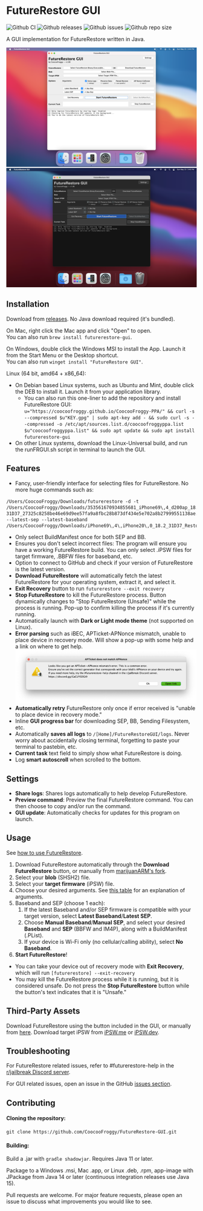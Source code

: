 # FutureRestore GUI
![Github CI](https://img.shields.io/github/workflow/status/CoocooFroggy/FutureRestore-GUI/Java%20CI%20with%20Gradle.svg)
![Github releases](https://img.shields.io/github/v/release/CoocooFroggy/FutureRestore-GUI?include_prereleases.svg)
![Github issues](https://img.shields.io/github/issues/CoocooFroggy/FutureRestore-GUI.svg)
![Github repo size](https://img.shields.io/github/repo-size/CoocooFroggy/FutureRestore-GUI.svg)

A GUI implementation for FutureRestore written in Java.

![Screenshot of FutureRestore GUI in Light Theme](.github/Light.png?raw=true "FutureRestore GUI Light")
![Screenshot of FutureRestore GUI in Dark Theme](.github/Dark.png?raw=true "FutureRestore GUI Dark")

## Installation

Download from [releases](https://github.com/CoocooFroggy/FutureRestore-GUI/releases). No Java download required (it's bundled).

On Mac, right click the Mac app and click "Open" to open.  
You can also run `brew install futurerestore-gui`.

On Windows, double click the Windows MSI to install the App. Launch it from the Start Menu or the Desktop shortcut.  
You can also run `winget install "FutureRestore GUI"`.

Linux (64 bit, amd64 + x86_64):  
- On Debian based Linux systems, such as Ubuntu and Mint, double click the DEB to install it. Launch it from your application library.  
  - You can also run this one-liner to add the repository and install FutureRestore GUI: ```u="https://coocoofroggy.github.io/CoocooFroggy-PPA/" && curl -s --compressed $u"KEY.gpg" | sudo apt-key add - && sudo curl -s --compressed -o /etc/apt/sources.list.d/coocoofroggyppa.list $u"coocoofroggyppa.list" && sudo apt update && sudo apt install futurerestore-gui```
- On other Linux systems, download the Linux-Universal build, and run the runFRGUI.sh script in terminal to launch the GUI.

## Features
- Fancy, user-friendly interface for selecting files for FutureRestore. No more huge commands such as:
```
/Users/CoocooFroggy/Downloads/futurerestore -d -t /Users/CoocooFroggy/Downloads/353561670934855681_iPhone69\,4_d200ap_18.2-31D37_27325c8258be46e69d9ee57fa9a8fbc28b873df434e5e702a8b27999551138ae.shsh2 --latest-sep --latest-baseband /Users/CoocooFroggy/Downloads/iPhone69\,4\,iPhone20\,0_18.2_31D37_Restore.ipsw
```
- Only select BuildManifest once for both SEP and BB.
- Ensures you don't select incorrect files: The program will ensure you have a working FutureRestore build. You can only select .iPSW files for target firmware, .BBFW files for baseband, etc.
- Option to connect to GitHub and check if your version of FutureRestore is the latest version.
- **Download FutureRestore** will automatically fetch the latest FutureRestore for your operating system, extract it, and select it.
- **Exit Recovery** button to run `futurerestore --exit recovery`
- **Stop FutureRestore** to kill the FutureRestore process. Button dynamically changes to "Stop FutureRestore (Unsafe)" while the process is running. Pop-up to confirm killing the process if it's currently running.
- Automatically launch with **Dark or Light mode theme** (not supported on Linux).
- **Error parsing** such as iBEC, APTicket-APNonce mismatch, unable to place device in recovery mode. Will show a pop-up with some help and a link on where to get help. 
![Error Parsing Example](.github/FutureRestoreGUIiBEC.png?raw=true "FutureRestore GUI iBEC Error")
- **Automatically retry** FutureRestore only once if error received is "unable to place device in recovery mode."
- Inline **GUI progress bar** for downloading SEP, BB, Sending Filesystem, etc.
- Automatically **saves all logs** to `/[Home]/FutureRestoreGUI/logs`. Never worry about accidentally closing terminal, forgetting to paste your terminal to pastebin, etc.
- **Current task** text field to simply show what FutureRestore is doing.
- Log **smart autoscroll** when scrolled to the bottom.

## Settings
- **Share logs**: Shares logs automatically to help develop FutureRestore.
- **Preview command**: Preview the final FutureRestore command. You can then choose to copy and/or run the command.
- **GUI update**: Automatically checks for updates for this program on launch.

## Usage

See [how to use FutureRestore](https://github.com/marijuanARM/futurerestore#how-to-use).

1. Download FutureRestore automatically through the **Download FutureRestore** button, or manually from [marijuanARM's fork](https://github.com/marijuanARM/futurerestore/releases).
2. Select your **blob** (SHSH2) file.
3. Select your **target firmware** (iPSW) file.
4. Choose your desired arguments. See [this table](https://github.com/marijuanARM/futurerestore#help) for an explanation of arguments.
5. Baseband and SEP (choose 1 each):
    1. If the latest Baseband and/or SEP firmware is compatible with your target version, select **Latest Baseband**/**Latest SEP**.
    2. Choose **Manual Baseband**/**Manual SEP**, and select your desired **Baseband** and **SEP** (BBFW and IM4P), along with a BuildManifest (.PList).
    3. If your device is Wi-Fi only (no cellular/calling ability), select **No Baseband**.
6. **Start FutureRestore**!

- You can take your device out of recovery mode with **Exit Recovery**, which will run `[futurerestore] --exit-recovery`
- You may kill the FutureRestore process while it is running, but it is considered unsafe. Do not press the **Stop FutureRestore** button while the button's text indicates that it is "Unsafe."

## Third-Party Assets

Download FutureRestore using the button included in the GUI, or manually from [here](https://github.com/marijuanARM/futurerestore/releases). Download target iPSW from [iPSW.me](https://ipsw.me) or [iPSW.dev](https://ipsw.dev).

## Troubleshooting

For FutureRestore related issues, refer to #futurerestore-help in the [r/jailbreak Discord server](https://discord.gg/GaCUYSDGt9).

For GUI related issues, open an issue in the GitHub [issues section](https://github.com/CoocooFroggy/FutureRestore-GUI/issues).

## Contributing

#### Cloning the repository:
```
git clone https://github.com/CoocooFroggy/FutureRestore-GUI.git
```

#### Building:
Build a .jar with `gradle shadowjar`. Requires Java 11 or later.

Package to a Windows .msi, Mac .app, or Linux .deb, .rpm, app-image with JPackage from Java 14 or later (continuous integration releases use Java 15).

Pull requests are welcome. For major feature requests, please open an issue to discuss what improvements you would like to see.
